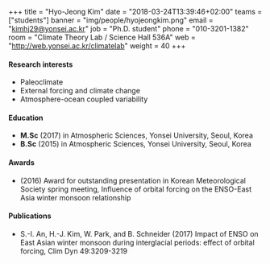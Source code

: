 ﻿+++
title = "Hyo-Jeong Kim"
date = "2018-03-24T13:39:46+02:00"
teams = ["students"]
banner = "img/people/hyojeongkim.png"
email = "kimhj29@yonsei.ac.kr"
job = "Ph.D. student"
phone = "010-3201-1382"
room = "Climate Theory Lab / Science Hall 536A"
web = "http://web.yonsei.ac.kr/climatelab"
weight = 40
+++

#### Research interests
+ Paleoclimate
+ External forcing and climate change
+ Atmosphere-ocean coupled variability

#### Education
 + **M.Sc** (2017) in Atmospheric Sciences, Yonsei University, Seoul, Korea
 + **B.Sc** (2015) in Atmospheric Sciences, Yonsei University, Seoul, Korea

#### Awards
 + (2016) Award for outstanding presentation in Korean Meteorological Society spring meeting, Influence of orbital forcing on the ENSO-East Asia winter monsoon relationship

#### Publications
+ S.-I. An, H.-J. Kim, W. Park, and B. Schneider (2017) Impact of ENSO on East Asian winter monsoon
during interglacial periods: effect of orbital forcing, Clim Dyn 49:3209-3219

